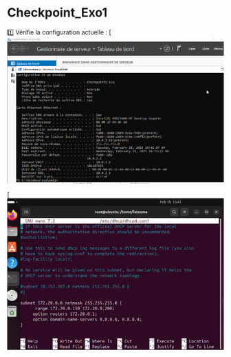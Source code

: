 # Checkpoint_Exo1
1️⃣ Vérifie la configuration actuelle :
[![verif_config](https://github.com/fcisse-c/Checkpoint_Exo1/blob/main/verif_config.png)

[![DHCP-lunix](https://github.com/fcisse-c/DHCH-Linux/blob/main/DHCP-lunix.png)
